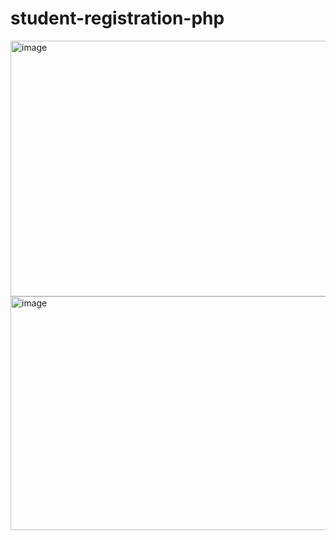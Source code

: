# student-registration-php
<img width="959" height="409" alt="image" src="https://github.com/user-attachments/assets/e9bcdc7d-87eb-48a4-9f56-b0832cae0ba7" />
<img width="813" height="374" alt="image" src="https://github.com/user-attachments/assets/416c7c38-bf98-4eec-ba09-b1d317754944" />

